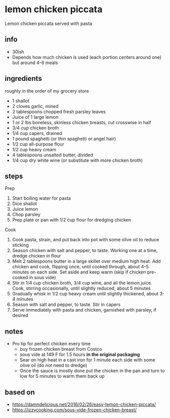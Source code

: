 # lemon chicken piccata

Lemon chicken piccata served with pasta

## info

* 30ish
* Depends how much chicken is used (each portion centers around one) but around 4-6 meals

## ingredients

roughly in the order of my grocery store

* 1 shallot
* 2 cloves garlic, mined
* 2 tablespoons chopped fresh parsley leaves
* Juice of 1 large lemon
* 1 or 2 lbs boneless, skinless chicken breasts, cut crosswise in half
* 3/4 cup chicken broth
* 1/4 cup capers, drained
* 1 pound spaghetti (or thin spaghetti or angel hair)
* 1/2 cup all-purpose flour
* 1/2 cup heavy cream
* 4 tablespoons unsalted butter, divided
* 1/4 cup dry white wine (or substitute with more chicken broth)

## steps

Prep

1. Start boiling water for pasta
2. Dice shallot
3. Juice lemon
4. Chop parsley
5. Prep plate or pan with 1/2 cup flour for dredging chicken

Cook

1. Cook pasta, strain, and put back into pot with some olive oil to reduce sticking
2. Season chicken with salt and pepper, to taste. Working one at a time, dredge chicken in flour
3. Melt 2 tablespoons butter in a large skillet over medium high heat. Add chicken and cook, flipping once, until cooked through, about 4-5 minutes on each side. Set aside and keep warm (skip if chicken pre-cooked in sous vide)
4. Stir in 1/4 cup chicken broth, 3/4 cup wine, and all the lemon juice. Cook, stirring occasionally, until slightly reduced, about 5 minutes
5. Gradually whisk in 1/2 cup heavy cream until slightly thickened, about 3-4 minutes
6. Season with salt and pepper, to taste. Stir in capers
7. Serve immediately with pasta and chicken, garnished with parsley, if desired

## notes

* Pro tip for perfect chicken every time
    * buy frozen chicken breast from Costco
    * sous vide at 149 F for 1.5 hours **in the original packaging**
    * Sear on high heat in a cast iron for 1 minute each side with some olive oil (do not need to dredge)
    * Once the sauce is mostly done put the chicken in the pan and turn to low for 5 minutes to warm them back up

## based on

* https://damndelicious.net/2016/02/26/easy-lemon-chicken-piccata/
* https://izzycooking.com/sous-vide-frozen-chicken-breast/

